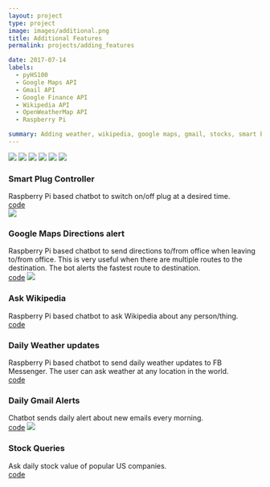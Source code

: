 ```yaml
---
layout: project
type: project
image: images/additional.png
title: Additional Features
permalink: projects/adding_features

date: 2017-07-14
labels:
  - pyHS100
  - Google Maps API
  - Gmail API
  - Google Finance API
  - Wikipedia API
  - OpenWeatherMap API
  - Raspberry Pi

summary: Adding weather, wikipedia, google maps, gmail, stocks, smart bulb features to Raspberry Pi Chat bot.
---
```


<div class="ui small rounded images">
  <img class="ui image" src="../images/bulb.jpg">
  <img class="ui image" src="../images/gmaps.png">
  <img class="ui image" src="../images/gmail.png">
  <img class="ui image" src="../images/wiki.png">
  <img class="ui image" src="../images/weather.jpg">
  <img class="ui image" src="../images/stock.png">
</div>

### Smart Plug Controller
Raspberry Pi based chatbot to switch on/off plug at a desired time.<br/>
[code](https://github.com/arunn314/smartybot/blob/master/plug_handler.py)  
<img class="ui medium center floated rounded image" src="../images/plug_alert.png">  


### Google Maps Directions alert
Raspberry Pi based chatbot to send directions to/from office when leaving to/from office. This is very useful when there are multiple routes to the destination. The bot alerts the fastest route to destination.  
[code](https://github.com/arunn314/smartybot/blob/master/gmaps_handler.py)
<img class="ui medium center floated rounded image" src="../images/traffic_alert.png">  

### Ask Wikipedia
Raspberry Pi based chatbot to ask Wikipedia about any person/thing.  
[code](https://github.com/arunn314/smartybot/blob/master/wiki_handler.py)

### Daily Weather updates
Raspberry Pi based chatbot to send daily weather updates to FB Messenger. The user can ask weather at any location in the world.  
[code](https://github.com/arunn314/smartybot/blob/master/weather_handler.py)

### Daily Gmail Alerts
Chatbot sends daily alert about new emails every morning.  
[code](https://github.com/arunn314/smartybot/blob/master/gmail_handler.py)
<img class="ui medium center floated rounded image" src="../images/email_alert.png">  

### Stock Queries
Ask daily stock value of popular US companies.  
[code](https://github.com/arunn314/smartybot/blob/master/stock_handler.py)
